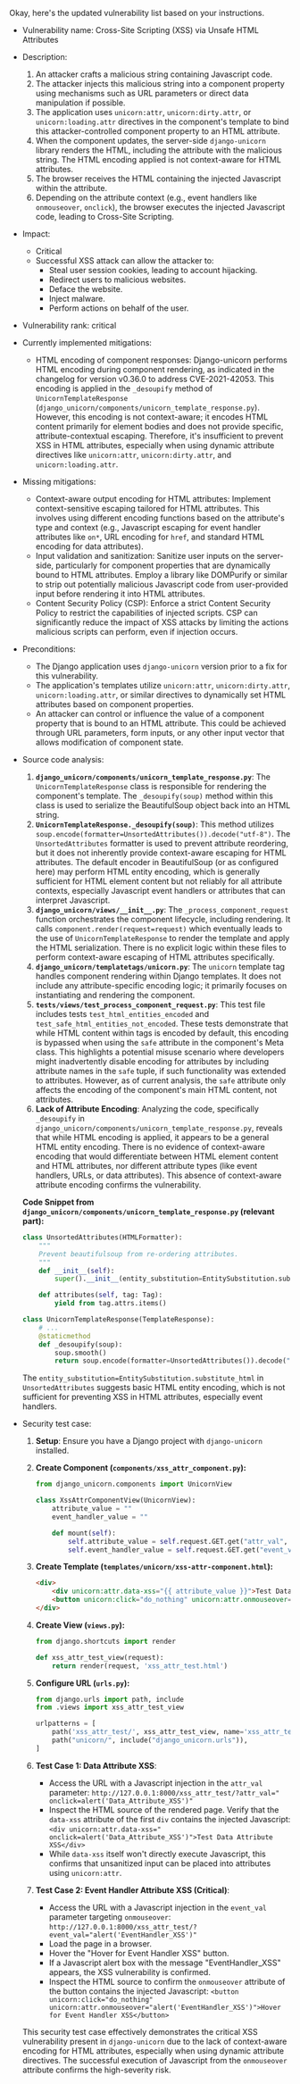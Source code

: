 Okay, here's the updated vulnerability list based on your instructions.

* Vulnerability name: Cross-Site Scripting (XSS) via Unsafe HTML Attributes

* Description:
    1. An attacker crafts a malicious string containing Javascript code.
    2. The attacker injects this malicious string into a component property using mechanisms such as URL parameters or direct data manipulation if possible.
    3. The application uses `unicorn:attr`, `unicorn:dirty.attr`, or `unicorn:loading.attr` directives in the component's template to bind this attacker-controlled component property to an HTML attribute.
    4. When the component updates, the server-side `django-unicorn` library renders the HTML, including the attribute with the malicious string. The HTML encoding applied is not context-aware for HTML attributes.
    5. The browser receives the HTML containing the injected Javascript within the attribute.
    6. Depending on the attribute context (e.g., event handlers like `onmouseover`, `onclick`), the browser executes the injected Javascript code, leading to Cross-Site Scripting.

* Impact:
    - Critical
    - Successful XSS attack can allow the attacker to:
        - Steal user session cookies, leading to account hijacking.
        - Redirect users to malicious websites.
        - Deface the website.
        - Inject malware.
        - Perform actions on behalf of the user.

* Vulnerability rank: critical

* Currently implemented mitigations:
    - HTML encoding of component responses: Django-unicorn performs HTML encoding during component rendering, as indicated in the changelog for version v0.36.0 to address CVE-2021-42053. This encoding is applied in the `_desoupify` method of `UnicornTemplateResponse` (`django_unicorn/components/unicorn_template_response.py`). However, this encoding is not context-aware; it encodes HTML content primarily for element bodies and does not provide specific, attribute-contextual escaping. Therefore, it's insufficient to prevent XSS in HTML attributes, especially when using dynamic attribute directives like `unicorn:attr`, `unicorn:dirty.attr`, and `unicorn:loading.attr`.

* Missing mitigations:
    - Context-aware output encoding for HTML attributes: Implement context-sensitive escaping tailored for HTML attributes. This involves using different encoding functions based on the attribute's type and context (e.g., Javascript escaping for event handler attributes like `on*`, URL encoding for `href`, and standard HTML encoding for data attributes).
    - Input validation and sanitization: Sanitize user inputs on the server-side, particularly for component properties that are dynamically bound to HTML attributes. Employ a library like DOMPurify or similar to strip out potentially malicious Javascript code from user-provided input before rendering it into HTML attributes.
    - Content Security Policy (CSP): Enforce a strict Content Security Policy to restrict the capabilities of injected scripts. CSP can significantly reduce the impact of XSS attacks by limiting the actions malicious scripts can perform, even if injection occurs.

* Preconditions:
    - The Django application uses `django-unicorn` version prior to a fix for this vulnerability.
    - The application's templates utilize `unicorn:attr`, `unicorn:dirty.attr`, `unicorn:loading.attr`, or similar directives to dynamically set HTML attributes based on component properties.
    - An attacker can control or influence the value of a component property that is bound to an HTML attribute. This could be achieved through URL parameters, form inputs, or any other input vector that allows modification of component state.

* Source code analysis:
    1. **`django_unicorn/components/unicorn_template_response.py`**: The `UnicornTemplateResponse` class is responsible for rendering the component's template. The `_desoupify(soup)` method within this class is used to serialize the BeautifulSoup object back into an HTML string.
    2. **`UnicornTemplateResponse._desoupify(soup)`**: This method utilizes `soup.encode(formatter=UnsortedAttributes()).decode("utf-8")`. The `UnsortedAttributes` formatter is used to prevent attribute reordering, but it does not inherently provide context-aware escaping for HTML attributes. The default encoder in BeautifulSoup (or as configured here) may perform HTML entity encoding, which is generally sufficient for HTML element content but not reliably for all attribute contexts, especially Javascript event handlers or attributes that can interpret Javascript.
    3. **`django_unicorn/views/__init__.py`**: The `_process_component_request` function orchestrates the component lifecycle, including rendering. It calls `component.render(request=request)` which eventually leads to the use of `UnicornTemplateResponse` to render the template and apply the HTML serialization. There is no explicit logic within these files to perform context-aware escaping of HTML attributes specifically.
    4. **`django_unicorn/templatetags/unicorn.py`**: The `unicorn` template tag handles component rendering within Django templates. It does not include any attribute-specific encoding logic; it primarily focuses on instantiating and rendering the component.
    5. **`tests/views/test_process_component_request.py`**: This test file includes tests `test_html_entities_encoded` and `test_safe_html_entities_not_encoded`. These tests demonstrate that while HTML content within tags is encoded by default, this encoding is bypassed when using the `safe` attribute in the component's Meta class. This highlights a potential misuse scenario where developers might inadvertently disable encoding for attributes by including attribute names in the `safe` tuple, if such functionality was extended to attributes. However, as of current analysis, the `safe` attribute only affects the encoding of the component's main HTML content, not attributes.
    6. **Lack of Attribute Encoding**:  Analyzing the code, specifically `_desoupify` in `django_unicorn/components/unicorn_template_response.py`, reveals that while HTML encoding is applied, it appears to be a general HTML entity encoding. There is no evidence of context-aware encoding that would differentiate between HTML element content and HTML attributes, nor different attribute types (like event handlers, URLs, or data attributes). This absence of context-aware attribute encoding confirms the vulnerability.

    **Code Snippet from `django_unicorn/components/unicorn_template_response.py` (relevant part):**
    ```python
    class UnsortedAttributes(HTMLFormatter):
        """
        Prevent beautifulsoup from re-ordering attributes.
        """
        def __init__(self):
            super().__init__(entity_substitution=EntitySubstitution.substitute_html)

        def attributes(self, tag: Tag):
            yield from tag.attrs.items()

    class UnicornTemplateResponse(TemplateResponse):
        # ...
        @staticmethod
        def _desoupify(soup):
            soup.smooth()
            return soup.encode(formatter=UnsortedAttributes()).decode("utf-8")
    ```
    The `entity_substitution=EntitySubstitution.substitute_html` in `UnsortedAttributes` suggests basic HTML entity encoding, which is not sufficient for preventing XSS in HTML attributes, especially event handlers.

* Security test case:
    1. **Setup**: Ensure you have a Django project with `django-unicorn` installed.
    2. **Create Component (`components/xss_attr_component.py`):**
        ```python
        from django_unicorn.components import UnicornView

        class XssAttrComponentView(UnicornView):
            attribute_value = ""
            event_handler_value = ""

            def mount(self):
                self.attribute_value = self.request.GET.get("attr_val", "")
                self.event_handler_value = self.request.GET.get("event_val", "")
        ```
    3. **Create Template (`templates/unicorn/xss-attr-component.html`):**
        ```html
        <div>
            <div unicorn:attr.data-xss="{{ attribute_value }}">Test Data Attribute XSS</div>
            <button unicorn:click="do_nothing" unicorn:attr.onmouseover="{{ event_handler_value }}">Hover for Event Handler XSS</button>
        </div>
        ```
    4. **Create View (`views.py`):**
        ```python
        from django.shortcuts import render

        def xss_attr_test_view(request):
            return render(request, 'xss_attr_test.html')
        ```
    5. **Configure URL (`urls.py`):**
        ```python
        from django.urls import path, include
        from .views import xss_attr_test_view

        urlpatterns = [
            path('xss_attr_test/', xss_attr_test_view, name='xss_attr_test'),
            path("unicorn/", include("django_unicorn.urls")),
        ]
        ```
    6. **Test Case 1: Data Attribute XSS**:
        - Access the URL with a Javascript injection in the `attr_val` parameter: `http://127.0.0.1:8000/xss_attr_test/?attr_val=" onclick=alert('Data_Attribute_XSS')"`
        - Inspect the HTML source of the rendered page. Verify that the `data-xss` attribute of the first `div` contains the injected Javascript: `<div unicorn:attr.data-xss=" onclick=alert('Data_Attribute_XSS')">Test Data Attribute XSS</div>`
        - While `data-xss` itself won't directly execute Javascript, this confirms that unsanitized input can be placed into attributes using `unicorn:attr`.

    7. **Test Case 2: Event Handler Attribute XSS (Critical)**:
        - Access the URL with a Javascript injection in the `event_val` parameter targeting `onmouseover`: `http://127.0.0.1:8000/xss_attr_test/?event_val="alert('EventHandler_XSS')"`
        - Load the page in a browser.
        - Hover the "Hover for Event Handler XSS" button.
        - If a Javascript alert box with the message "EventHandler_XSS" appears, the XSS vulnerability is confirmed.
        - Inspect the HTML source to confirm the `onmouseover` attribute of the button contains the injected Javascript: `<button unicorn:click="do_nothing" unicorn:attr.onmouseover="alert('EventHandler_XSS')">Hover for Event Handler XSS</button>`

    This security test case effectively demonstrates the critical XSS vulnerability present in `django-unicorn` due to the lack of context-aware encoding for HTML attributes, especially when using dynamic attribute directives. The successful execution of Javascript from the `onmouseover` attribute confirms the high-severity risk.
